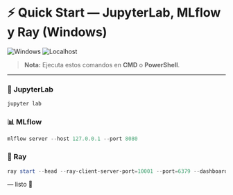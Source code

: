 # ⚡ Quick Start — JupyterLab, MLflow y Ray (Windows)

![Windows](https://img.shields.io/badge/Windows-10%2B-informational) ![Localhost](https://img.shields.io/badge/localhost-127.0.0.1-blue)

> **Nota:** Ejecuta estos comandos en **CMD** o **PowerShell**.

---

### 🧪 JupyterLab
```powershell
jupyter lab
```

### 📊 MLflow
```powershell
mlflow server --host 127.0.0.1 --port 8080
```

### 🧠 Ray
```powershell
ray start --head --ray-client-server-port=10001 --port=6379 --dashboard-port=8265
```

— listo 🚀